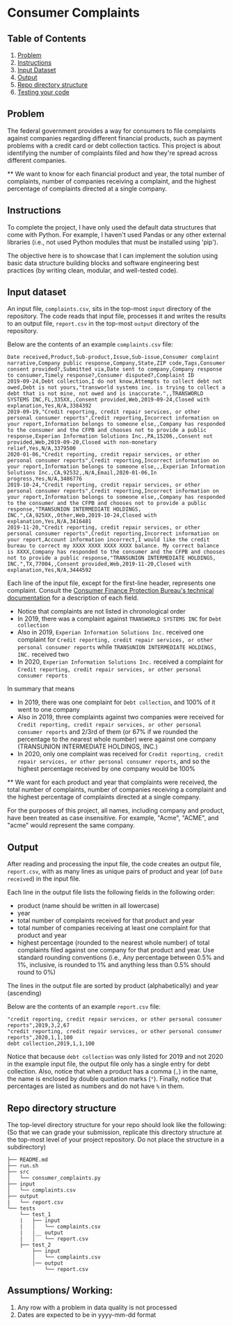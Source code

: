 # Consumer Complaints

## Table of Contents
1. [Problem](README.md#problem)
1. [Instructions](README.md#instructions)
1. [Input Dataset](README.md#input-dataset)
1. [Output](README.md#expected-output)
1. [Repo directory structure](README.md#repo-directory-structure)
1. [Testing your code](README.md#testing-your-code)

## Problem
The federal government provides a way for consumers to file complaints against companies regarding different financial products, such as payment problems with a credit card or debt collection tactics. This project is about identifying the number of complaints filed and how they're spread across different companies. 

** We want to know for each financial product and year, the total number of complaints, number of companies receiving a complaint, and the highest percentage of complaints directed at a single company.

## Instructions
To complete the project, I have only used the default data structures that come with Python. For example, I haven't used Pandas or any other external libraries (i.e., not used Python modules that must be installed using 'pip').

The objective here is to showcase that I can implement the solution using basic data structure building blocks and software engineering best practices (by writing clean, modular, and well-tested code).

## Input dataset
An input file, `complaints.csv`, sits in the top-most `input` directory of the repository. The code reads that input file, processes it and writes the results to an output file, `report.csv` in the top-most `output` directory of the repository.

Below are the contents of an example `complaints.csv` file: 
```
Date received,Product,Sub-product,Issue,Sub-issue,Consumer complaint narrative,Company public response,Company,State,ZIP code,Tags,Consumer consent provided?,Submitted via,Date sent to company,Company response to consumer,Timely response?,Consumer disputed?,Complaint ID
2019-09-24,Debt collection,I do not know,Attempts to collect debt not owed,Debt is not yours,"transworld systems inc. is trying to collect a debt that is not mine, not owed and is inaccurate.",,TRANSWORLD SYSTEMS INC,FL,335XX,,Consent provided,Web,2019-09-24,Closed with explanation,Yes,N/A,3384392
2019-09-19,"Credit reporting, credit repair services, or other personal consumer reports",Credit reporting,Incorrect information on your report,Information belongs to someone else,,Company has responded to the consumer and the CFPB and chooses not to provide a public response,Experian Information Solutions Inc.,PA,15206,,Consent not provided,Web,2019-09-20,Closed with non-monetary relief,Yes,N/A,3379500
2020-01-06,"Credit reporting, credit repair services, or other personal consumer reports",Credit reporting,Incorrect information on your report,Information belongs to someone else,,,Experian Information Solutions Inc.,CA,92532,,N/A,Email,2020-01-06,In progress,Yes,N/A,3486776
2019-10-24,"Credit reporting, credit repair services, or other personal consumer reports",Credit reporting,Incorrect information on your report,Information belongs to someone else,,Company has responded to the consumer and the CFPB and chooses not to provide a public response,"TRANSUNION INTERMEDIATE HOLDINGS, INC.",CA,925XX,,Other,Web,2019-10-24,Closed with explanation,Yes,N/A,3416481
2019-11-20,"Credit reporting, credit repair services, or other personal consumer reports",Credit reporting,Incorrect information on your report,Account information incorrect,I would like the credit bureau to correct my XXXX XXXX XXXX XXXX balance. My correct balance is XXXX,Company has responded to the consumer and the CFPB and chooses not to provide a public response,"TRANSUNION INTERMEDIATE HOLDINGS, INC.",TX,77004,,Consent provided,Web,2019-11-20,Closed with explanation,Yes,N/A,3444592
```
Each line of the input file, except for the first-line header, represents one complaint. Consult the [Consumer Finance Protection Bureau's technical documentation](https://cfpb.github.io/api/ccdb/fields.html) for a description of each field.  

* Notice that complaints are not listed in chronological order
* In 2019, there was a complaint against `TRANSWORLD SYSTEMS INC` for `Debt collection` 
* Also in 2019, `Experian Information Solutions Inc.` received one complaint for `Credit reporting, credit repair services, or other personal consumer reports` while `TRANSUNION INTERMEDIATE HOLDINGS, INC.` received two
* In 2020, `Experian Information Solutions Inc.` received a complaint for `Credit reporting, credit repair services, or other personal consumer reports`

In summary that means 
* In 2019, there was one complaint for `Debt collection`, and 100% of it went to one company 
* Also in 2019, three complaints against two companies were received for `Credit reporting, credit repair services, or other personal consumer reports` and 2/3rd of them (or 67% if we rounded the percentage to the nearest whole number) were against one company (TRANSUNION INTERMEDIATE HOLDINGS, INC.)
* In 2020, only one complaint was received for `Credit reporting, credit repair services, or other personal consumer reports`, and so the highest percentage received by one company would be 100%

** We want for each product and year that complaints were received, the total number of complaints, number of companies receiving a complaint and the highest percentage of complaints directed at a single company.

For the purposes of this project, all names, including company and product, have been treated as case insensitive. For example, "Acme", "ACME", and "acme" would represent the same company.

## Output

After reading and processing the input file, the code creates an output file, `report.csv`, with as many lines as unique pairs of product and year (of `Date received`) in the input file. 

Each line in the output file lists the following fields in the following order:
* product (name should be written in all lowercase)
* year
* total number of complaints received for that product and year
* total number of companies receiving at least one complaint for that product and year
* highest percentage (rounded to the nearest whole number) of total complaints filed against one company for that product and year. Use standard rounding conventions (i.e., Any percentage between 0.5% and 1%, inclusive, is rounded to 1% and anything less than 0.5% should round to 0%)

The lines in the output file are sorted by product (alphabetically) and year (ascending)

Below are the contents of an example `report.csv` file: 
```
"credit reporting, credit repair services, or other personal consumer reports",2019,3,2,67
"credit reporting, credit repair services, or other personal consumer reports",2020,1,1,100
debt collection,2019,1,1,100
```
Notice that because `debt collection` was only listed for 2019 and not 2020 in the example input file, the output file only has a single entry for debt collection. Also, notice that when a product has a comma (`,`) in the name, the name is enclosed by double quotation marks (`"`). Finally, notice that percentages are listed as numbers and do not have `%` in them.

## Repo directory structure
The top-level directory structure for your repo should look like the following: (So that we can grade your submission, replicate this directory structure at the top-most level of your project repository. Do not place the structure in a subdirectory)

    ├── README.md
    ├── run.sh
    ├── src
    │   └── consumer_complaints.py
    ├── input
    │   └── complaints.csv
    ├── output
    |   └── report.csv
    └── tests
        └── test_1
        |   ├── input
        |   │   └── complaints.csv
        |   |__ output
        |   │   └── report.csv
        ├── test_2
            ├── input
            │   └── complaints.csv
            |── output
                └── report.csv

## Assumptions/ Working:
1) Any row with a problem in data quality is not processed
2) Dates are expected to be in yyyy-mm-dd format
